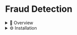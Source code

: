 # Fraud Detection

<details>
  <summary>📌 Overview</summary>
  This project covers multiple fraud detection approaches, including:
  
  - 📊 Exploratory Data Analysis
  - 🏋️ Training Models (Logistic Regression, Decision Trees, K-NN)
  - ✅ Model Evaluation
  - 📉 Fraud Detection Insights
</details>

<details>
  <summary>⚙️ Installation</summary>

  Ensure you have Python installed. Install the required dependencies using:

  ```bash
  pip install -r requirements.txt
